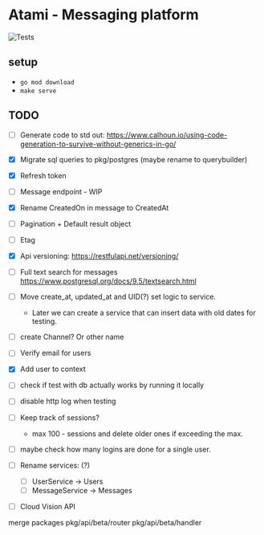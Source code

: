 # Atami - Messaging platform

![Tests](https://github.com/DWethmar/atami/workflows/Tests/badge.svg)

## setup
- `go mod download`
- `make serve`

## TODO
- [ ] Generate code to std out: https://www.calhoun.io/using-code-generation-to-survive-without-generics-in-go/
- [x] Migrate sql queries to pkg/postgres (maybe rename to querybuilder)
- [x] Refresh token
- [ ] Message endpoint - WIP
- [x] Rename CreatedOn in message to CreatedAt
- [ ] Pagination + Default result object
- [ ] Etag
- [x] Api versioning: https://restfulapi.net/versioning/
- [ ] Full text search for messages https://www.postgresql.org/docs/9.5/textsearch.html
- [ ] Move create_at, updated_at  and UID(?) set logic to service. 
    - Later we can create a service that can insert data with old dates for testing.
- [ ] create Channel? Or other name
- [ ] Verify email for users
- [x] Add user to context
- [ ] check if test with db actually works by running it locally 
- [ ] disable http log when testing
- [ ] Keep track of sessions?
    - max 100 - sessions and delete older ones if exceeding the max.
- [ ] maybe check how many logins are done for a single user.
- [ ] Rename services: (?)
    - [ ] UserService -> Users
    - [ ] MessageService -> Messages
- [ ] Cloud Vision API 


merge packages
pkg/api/beta/router
pkg/api/beta/handler